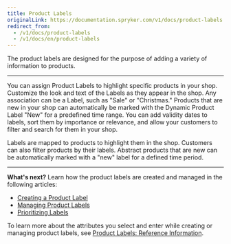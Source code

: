 ```yaml
---
title: Product Labels
originalLink: https://documentation.spryker.com/v1/docs/product-labels
redirect_from:
  - /v1/docs/product-labels
  - /v1/docs/en/product-labels
---
```


The product labels are designed for the purpose of adding a variety of information to products.
***
You can assign Product Labels to highlight specific products in your shop. Customize the look and text of the Labels as they appear in the shop. Any association can be a Label, such as "Sale" or "Christmas." Products that are new in your shop can automatically be marked with the Dynamic Product Label "New" for a predefined time range. You can add validity dates to labels, sort them by importance or relevance, and allow your customers to filter and search for them in your shop.

Labels are mapped to products to highlight them in the shop. Customers can also filter products by their labels. Abstract products that are new can be automatically marked with a "new" label for a defined time period.
***
**What's next?**
Learn how the product labels are created and managed in the following articles:
* [Creating a Product Label](/docs/scos/user/user-guides/201811.0/back-office-user-guide/products/product-labels/creating-a-product-label.html)
* [Managing Product Labels](/docs/scos/user/user-guides/201811.0/back-office-user-guide/products/product-labels/managing-product-labels.html)
* [Prioritizing Labels](/docs/scos/user/user-guides/201811.0/back-office-user-guide/products/product-labels/prioritizing-labels.html)

To learn more about the attributes you select and enter while creating or managing product labels, see [Product Labels: Reference Information](/docs/scos/user/user-guides/201811.0/back-office-user-guide/products/product-labels/references/product-labels-reference-information.html).
